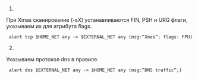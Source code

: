 1.

При Xmas сканирование (-sX) устанавливаются FIN, PSH и URG флаги, указываем их для атрибута flags.

```
 alert tcp $HOME_NET any -> $EXTERNAL_NET any (msg:”Xmas”; flags: FPU)
```
 
2.

Указываем протокол dns в правиле.

```
 alert dns $EXTERNAL_NET any -> $HOME_NET any (msg:”DNS traffic”;)
```